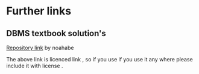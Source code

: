 # Further links 
## DBMS textbook solution's
[Repository link](https://github.com/noahabe/database_system_concepts_answers/tree/main) by noahabe 

The above link is licenced link , so if you use if you use it any where please include  it with license .
